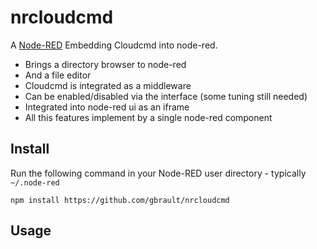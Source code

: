 nrcloudcmd
==========

A <a href="https://github.com/gbrault/nrcloudcmd" target="_new">Node-RED</a> Embedding Cloudcmd into node-red.
* Brings a directory browser to node-red
* And a file editor
* Cloudcmd is integrated as a middleware
* Can be enabled/disabled via the interface (some tuning still needed)
* Integrated into node-red ui as an iframe
* All this features implement by a single node-red component

Install
-------

Run the following command in your Node-RED user directory - typically `~/.node-red`

    npm install https://github.com/gbrault/nrcloudcmd


Usage
-----

